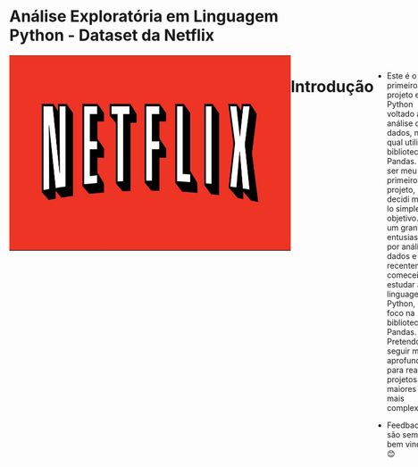 # Análise Exploratória em Linguagem Python - Dataset da Netflix

<div style="display: flex; justify-content: space-between;"> <br>
<img align="center"height="350" alt="coding-time" width = 1000 src="netflix.jpg">

# Introdução

- Este é o meu primeiro projeto em Python voltado a análise de dados, no qual utilizei a biblioteca Pandas. Por ser meu primeiro projeto, decidi mante-lo simples e objetivo. Sou um grande entusiasta por análise de dados e recentemente comecei a estudar a linguagem Python, com foco na biblioteca Pandas. Pretendo seguir me aprofundando para realizar projetos maiores e mais complexos.

- Feedbacks são sempre bem vindos!😊

# Objetivo

- Realizar uma análise exploratória dos dados de um dataset simples da netflix para resumir suas principais características.

# Dados
- Os dados utilizados são provenientes do curso de Python com foco em análise de dados do [Colt Steele - Clique Aqui ](https://www.udemy.com/course/python-data-analysis-visualization/)
  
 - Abaixo você pode conferir os dados em seu estado bruto

<img width="960" alt="netflix dados brutos" src="https://user-images.githubusercontent.com/120759992/216436935-d0f5b021-882e-47b0-ac1f-3998ac6d0e80.PNG">
  
# Ferramentas Utilizadas
- Linguagem Python
- Jupyter Notebook
- Biblioteca Pandas

# Arquivo e Resultados
- O arquivo do Jupyter Notebook com as análises e resultados obtidos pode ser visualizado neste repositório. [Clique aqui para visualizar](Netflix.ipynb)



